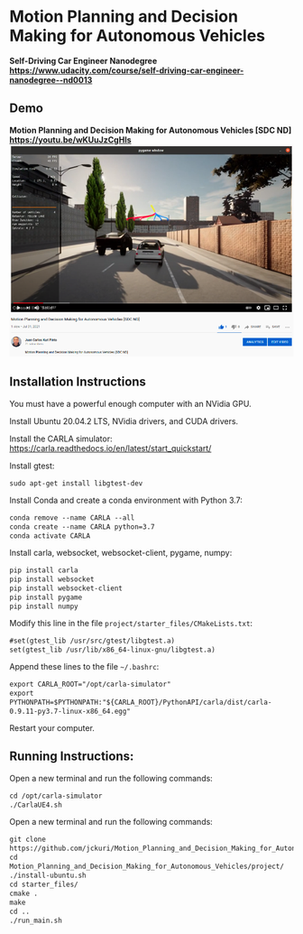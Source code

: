 # Motion Planning and Decision Making for Autonomous Vehicles

**Self-Driving Car Engineer Nanodegree<br/>
https://www.udacity.com/course/self-driving-car-engineer-nanodegree--nd0013**

## Demo

**Motion Planning and Decision Making for Autonomous Vehicles \[SDC ND\]<br/>
https://youtu.be/wKUuJzCgHls**
![images/demo.png](images/demo.png)

## Installation Instructions

You must have a powerful enough computer with an NVidia GPU.

Install Ubuntu 20.04.2 LTS, NVidia drivers, and CUDA drivers.

Install the CARLA simulator:
https://carla.readthedocs.io/en/latest/start_quickstart/

Install gtest:
```
sudo apt-get install libgtest-dev
```

Install Conda and create a conda environment with Python 3.7:
```
conda remove --name CARLA --all
conda create --name CARLA python=3.7
conda activate CARLA
```

Install carla, websocket, websocket-client, pygame, numpy:

```
pip install carla
pip install websocket
pip install websocket-client
pip install pygame
pip install numpy
```

Modify this line in the file `project/starter_files/CMakeLists.txt`:
```
#set(gtest_lib /usr/src/gtest/libgtest.a)
set(gtest_lib /usr/lib/x86_64-linux-gnu/libgtest.a)
```

Append these lines to the file `~/.bashrc`:
```
export CARLA_ROOT="/opt/carla-simulator"
export PYTHONPATH=$PYTHONPATH:"${CARLA_ROOT}/PythonAPI/carla/dist/carla-0.9.11-py3.7-linux-x86_64.egg"
```

Restart your computer.

## Running Instructions:

Open a new terminal and run the following commands:
```
cd /opt/carla-simulator
./CarlaUE4.sh
```

Open a new terminal and run the following commands:
```
git clone https://github.com/jckuri/Motion_Planning_and_Decision_Making_for_Autonomous_Vehicles.git
cd Motion_Planning_and_Decision_Making_for_Autonomous_Vehicles/project/
./install-ubuntu.sh
cd starter_files/
cmake .
make
cd ..
./run_main.sh
```
